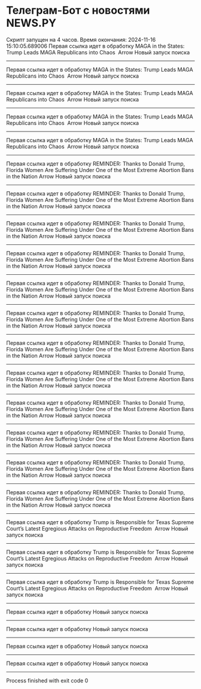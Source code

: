 # Телеграм-Бот с новостями NEWS.PY

Скрипт запущен на 4 часов. Время окончания: 2024-11-16 15:10:05.689006
Первая ссылка идет в обработку
MAGA in the States: Trump Leads MAGA Republicans into Chaos  Arrow
Новый запуск поиска
**************************************************
Первая ссылка идет в обработку
MAGA in the States: Trump Leads MAGA Republicans into Chaos  Arrow
Новый запуск поиска
**************************************************
Первая ссылка идет в обработку
MAGA in the States: Trump Leads MAGA Republicans into Chaos  Arrow
Новый запуск поиска
**************************************************
Первая ссылка идет в обработку
MAGA in the States: Trump Leads MAGA Republicans into Chaos  Arrow
Новый запуск поиска
**************************************************
Первая ссылка идет в обработку
MAGA in the States: Trump Leads MAGA Republicans into Chaos  Arrow
Новый запуск поиска
**************************************************
Первая ссылка идет в обработку
REMINDER: Thanks to Donald Trump, Florida Women Are Suffering Under One of the Most Extreme Abortion Bans in the Nation Arrow
Новый запуск поиска
**************************************************
Первая ссылка идет в обработку
REMINDER: Thanks to Donald Trump, Florida Women Are Suffering Under One of the Most Extreme Abortion Bans in the Nation Arrow
Новый запуск поиска
**************************************************
Первая ссылка идет в обработку
REMINDER: Thanks to Donald Trump, Florida Women Are Suffering Under One of the Most Extreme Abortion Bans in the Nation Arrow
Новый запуск поиска
**************************************************
Первая ссылка идет в обработку
REMINDER: Thanks to Donald Trump, Florida Women Are Suffering Under One of the Most Extreme Abortion Bans in the Nation Arrow
Новый запуск поиска
**************************************************
Первая ссылка идет в обработку
REMINDER: Thanks to Donald Trump, Florida Women Are Suffering Under One of the Most Extreme Abortion Bans in the Nation Arrow
Новый запуск поиска
**************************************************
Первая ссылка идет в обработку
REMINDER: Thanks to Donald Trump, Florida Women Are Suffering Under One of the Most Extreme Abortion Bans in the Nation Arrow
Новый запуск поиска
**************************************************
Первая ссылка идет в обработку
REMINDER: Thanks to Donald Trump, Florida Women Are Suffering Under One of the Most Extreme Abortion Bans in the Nation Arrow
Новый запуск поиска
**************************************************
Первая ссылка идет в обработку
REMINDER: Thanks to Donald Trump, Florida Women Are Suffering Under One of the Most Extreme Abortion Bans in the Nation Arrow
Новый запуск поиска
**************************************************
Первая ссылка идет в обработку
REMINDER: Thanks to Donald Trump, Florida Women Are Suffering Under One of the Most Extreme Abortion Bans in the Nation Arrow
Новый запуск поиска
**************************************************
Первая ссылка идет в обработку
REMINDER: Thanks to Donald Trump, Florida Women Are Suffering Under One of the Most Extreme Abortion Bans in the Nation Arrow
Новый запуск поиска
**************************************************
Первая ссылка идет в обработку
REMINDER: Thanks to Donald Trump, Florida Women Are Suffering Under One of the Most Extreme Abortion Bans in the Nation Arrow
Новый запуск поиска
**************************************************
Первая ссылка идет в обработку
REMINDER: Thanks to Donald Trump, Florida Women Are Suffering Under One of the Most Extreme Abortion Bans in the Nation Arrow
Новый запуск поиска
**************************************************
Первая ссылка идет в обработку
Trump is Responsible for Texas Supreme Court’s Latest Egregious Attacks on Reproductive Freedom  Arrow
Новый запуск поиска
**************************************************
Первая ссылка идет в обработку
Trump is Responsible for Texas Supreme Court’s Latest Egregious Attacks on Reproductive Freedom  Arrow
Новый запуск поиска
**************************************************
Первая ссылка идет в обработку
Trump is Responsible for Texas Supreme Court’s Latest Egregious Attacks on Reproductive Freedom  Arrow
Новый запуск поиска
**************************************************
Первая ссылка идет в обработку
Новый запуск поиска
**************************************************
Первая ссылка идет в обработку
Новый запуск поиска
**************************************************
Первая ссылка идет в обработку
Новый запуск поиска
**************************************************
Первая ссылка идет в обработку
Новый запуск поиска
**************************************************
Process finished with exit code 0
